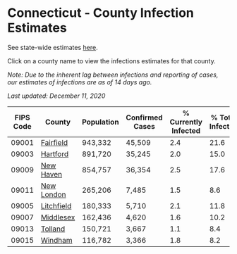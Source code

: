 # Connecticut - County Infection Estimates

See state-wide estimates [here](/infections/us-ct).

Click on a county name to view the infections estimates for that county.

*Note: Due to the inherent lag between infections and reporting of cases, our estimates of infections are as of 14 days ago.*

*Last updated: December 11, 2020*

|   FIPS Code |                   County |   Population |   Confirmed Cases |   % Currently Infected |   % Total Infected |
|-------------|--------------------------|--------------|-------------------|------------------------|--------------------|
|       09001 |   [Fairfield](fairfield) |      943,332 |            45,509 |                    2.4 |               21.6 |
|       09003 |     [Hartford](hartford) |      891,720 |            35,245 |                    2.0 |               15.0 |
|       09009 |   [New Haven](new-haven) |      854,757 |            36,354 |                    2.5 |               17.6 |
|       09011 | [New London](new-london) |      265,206 |             7,485 |                    1.5 |                8.6 |
|       09005 | [Litchfield](litchfield) |      180,333 |             5,710 |                    2.1 |               11.8 |
|       09007 |   [Middlesex](middlesex) |      162,436 |             4,620 |                    1.6 |               10.2 |
|       09013 |       [Tolland](tolland) |      150,721 |             3,667 |                    1.1 |                8.4 |
|       09015 |       [Windham](windham) |      116,782 |             3,366 |                    1.8 |                8.2 |